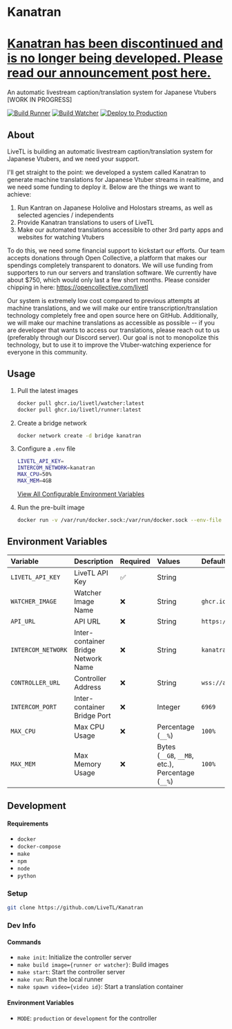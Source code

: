 # Kanatran

# [Kanatran has been discontinued and is no longer being developed. Please read our announcement post here.](https://www.reddit.com/r/Hololive/comments/n9fvye/regarding_automatic_translations_livetl/)

An automatic livestream caption/translation system for Japanese Vtubers [WORK IN PROGRESS]

[![Build Runner](https://github.com/LiveTL/kanatran/actions/workflows/build_runner.yaml/badge.svg)](https://github.com/LiveTL/kanatran/actions/workflows/build_runner.yaml)
[![Build Watcher](https://github.com/LiveTL/kanatran/actions/workflows/build_watcher.yaml/badge.svg)](https://github.com/LiveTL/kanatran/actions/workflows/build_watcher.yaml)
[![Deploy to Production](https://github.com/LiveTL/kanatran/actions/workflows/deploy.yaml/badge.svg)](https://github.com/LiveTL/kanatran/actions/workflows/deploy.yaml)

## About

LiveTL is building an automatic livestream caption/translation system for Japanese Vtubers, and we need your support.

I'll get straight to the point: we developed a system called Kanatran to generate machine translations for Japanese Vtuber streams in realtime, and we need some funding to deploy it. Below are the things we want to achieve:
1.  Run Kantran on Japanese Hololive and Holostars streams, as well as selected agencies / independents
2.  Provide Kanatran translations to users of LiveTL 
3.  Make our automated translations accessible to other 3rd party apps and websites for watching Vtubers

To do this, we need some financial support to kickstart our efforts. Our team accepts donations through Open Collective, a platform that makes our spendings completely transparent to donators. We will use funding from supporters to run our servers and translation software. We currently have about $750, which would only last a few short months. Please consider chipping in here: https://opencollective.com/livetl

Our system is extremely low cost compared to previous attempts at machine translations, and we will make our entire transcription/translation technology completely free and open source here on GitHub. Additionally, we will make our machine translations as accessible as possible -- if you are developer that wants to access our translations, please reach out to us (preferably through our Discord server). Our goal is not to monopolize this technology, but to use it to improve the Vtuber-watching experience for everyone in this community.

## Usage

1. Pull the latest images
    ```bash
    docker pull ghcr.io/livetl/watcher:latest
    docker pull ghcr.io/livetl/runner:latest
    ```

1. Create a bridge network
    ```bash
    docker network create -d bridge kanatran
    ```

1. Configure a `.env` file
    ```bash
    LIVETL_API_KEY=
    INTERCOM_NETWORK=kanatran
    MAX_CPU=50%
    MAX_MEM=4GB
    ```
    [View All Configurable Environment Variables](#Environment-Variables) 

1.  Run the pre-built image
    ```bash
    docker run -v /var/run/docker.sock:/var/run/docker.sock --env-file .env ghcr.io/livetl/runner
    ```

## Environment Variables

| Variable | Description | Required | Values | Default |
|:---------|:------------|:---------|:-------|:--------|
| `LIVETL_API_KEY` | LiveTL API Key | ✅ | String | ` ` |
| `WATCHER_IMAGE` | Watcher Image Name | ❌ | String | `ghcr.io/livetl/watcher` |
| `API_URL` | API URL | ❌ | String | `https://api.livetl.app` |
| `INTERCOM_NETWORK` | Inter-container Bridge Network Name | ❌ | String | `kanatran` |
| `CONTROLLER_URL` | Controller Address | ❌ | String | `wss://api.livetl.app/kanatran/controller` |
| `INTERCOM_PORT` | Inter-container Bridge Port | ❌ | Integer | `6969` |
| `MAX_CPU` | Max CPU Usage | ❌ | Percentage (`__%`) | `100%` |
| `MAX_MEM` | Max Memory Usage | ❌ | Bytes (`__GB`, `__MB`, etc.), Percentage (`__%`) | `100%` |

## Development

#### Requirements
* `docker`
* `docker-compose`
* `make`
* `npm`
* `node`
* `python`

### Setup
```bash
git clone https://github.com/LiveTL/Kanatran
```

### Dev Info

#### Commands
* `make init`: Initialize the controller server
* `make build image={runner or watcher}`: Build images
* `make start`: Start the controller server
* `make run`: Run the local runner
* `make spawn video={video id}`: Start a translation container

#### Environment Variables
* `MODE`: `production` or `development` for the controller
